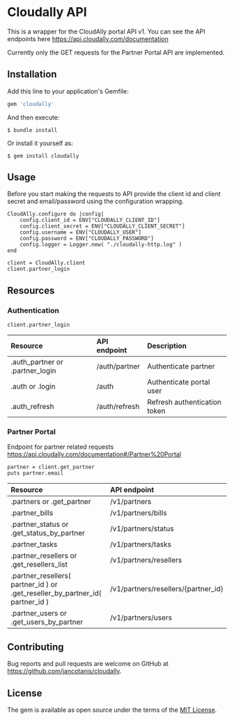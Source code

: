 # Cloudally API


This is a wrapper for the CloudAlly portal API v1. You can see the API endpoints here https://api.cloudally.com/documentation

Currently only the GET requests for the Partner Portal API are implemented.

## Installation

Add this line to your application's Gemfile:

```ruby
gem 'cloudally'
```

And then execute:

    $ bundle install

Or install it yourself as:

    $ gem install cloudally

## Usage

Before you start making the requests to API provide the client id and client secret and email/password using the configuration wrapping.

```
CloudAlly.configure do |config|
	config.client_id = ENV["CLOUDALLY_CLIENT_ID"]
	config.client_secret = ENV["CLOUDALLY_CLIENT_SECRET"]
	config.username = ENV["CLOUDALLY_USER"]
	config.password = ENV["CLOUDALLY_PASSWORD"]
	config.logger = Logger.new( "./cloudally-http.log" )
end
 
client = CloudAlly.client
client.partner_login
```

## Resources
### Authentication
```
client.partner_login
```
|Resource|API endpoint|Description|
|:--|:--|:--|
|.auth_partner or .partner_login|/auth/partner|Authenticate partner|
|.auth or .login|/auth|Authenticate portal user|
|.auth_refresh|/auth/refresh|Refresh authentication token|

### Partner Portal
Endpoint for partner related requests https://api.cloudally.com/documentation#/Partner%20Portal
```
partner = client.get_partner
puts partner.email
```

|Resource|API endpoint|
|:--|:--|
|.partners or .get_partner|/v1/partners|
|.partner_bills|/v1/partners/bills
|.partner_status or .get_status_by_partner|/v1/partners/status|
|.partner_tasks|/v1/partners/tasks|
|.partner_resellers or .get_resellers_list  |/v1/partners/resellers|
|.partner_resellers( partner_id ) or .get_reseller_by_partner_id( partner_id )|/v1/partners/resellers/{partner_id}|
|.partner_users or .get_users_by_partner|/v1/partners/users|

## Contributing

Bug reports and pull requests are welcome on GitHub at https://github.com/jancotanis/cloudally.

## License

The gem is available as open source under the terms of the [MIT License](https://opensource.org/licenses/MIT).
